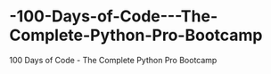 # -100-Days-of-Code---The-Complete-Python-Pro-Bootcamp
 100 Days of Code - The Complete Python Pro Bootcamp
